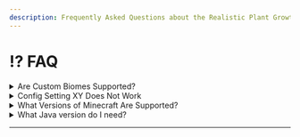 ```yaml
---
description: Frequently Asked Questions about the Realistic Plant Growth Plugin.
---
```


# ⁉️ FAQ

<details>

<summary>Are Custom Biomes Supported?</summary>

Yes, custom biomes are now fully supported! 🥳🎉\
Starting with version `RealisticPlantGrowth-0.9-BETA`, you can integrate custom biomes on Paper servers and their forks. \
\
Simply reference the namespace in your `GrowthModifiers.yml` or `BiomeGroups.yml` to identify custom biomes.\
\
For example, with the [Terralith Datapack](https://modrinth.com/datapack/terralith), you would use the following format: `terralith:moonlight_valley`.

</details>

<details>

<summary>Config Setting XY Does Not Work</summary>

1. Check and make sure you configure the setting as described in [config.yml.md](../guides/configuration/config.yml.md "mention").
2. Verify that this feature is implemented in the version you are using; sometimes there is a note indicating that the feature is not yet supported.
3. Ensure there are no syntax errors in the `config.yml` file. You can check the syntax with an [online YAML validation tool](https://www.yamllint.com/https://www.yamllint.com/).
4. Try to restart your server after making changes to the configuration.

</details>

<details>

<summary>What Versions of Minecraft Are Supported?</summary>

RealisticPlantGrowth supports Minecraft versions **1.20.1 and above**.

Compatibility with other versions is not guaranteed.

</details>

<details>

<summary>What Java version do I need?</summary>

You need at least **Java 21** for this plugin.

</details>

***
